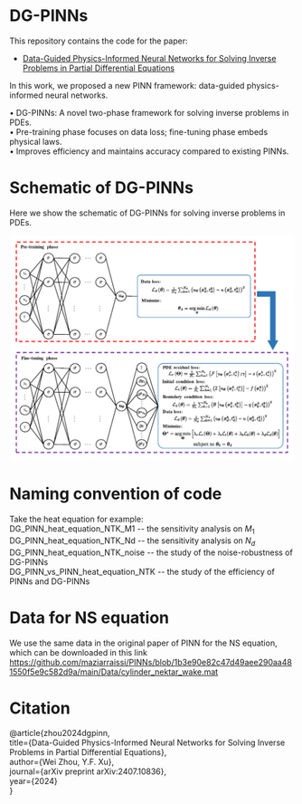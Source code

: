 # DG-PINNs
This repository contains the code for the paper:
- [Data-Guided Physics-Informed Neural Networks for Solving Inverse Problems in Partial Differential Equations](https://arxiv.org/abs/2407.10836)

In this work, we proposed a new PINN framework: data-guided physics-informed neural networks.

•	DG-PINNs: A novel two-phase framework for solving inverse problems in PDEs.\
•	Pre-training phase focuses on data loss; fine-tuning phase embeds physical laws.\
•	Improves efficiency and maintains accuracy compared to existing PINNs.

# Schematic of DG-PINNs
Here we show the schematic of DG-PINNs for solving inverse problems in PDEs.

<p align="center">
  <img src="DGPINN_diagram.png" width="800">
</p>

# Naming convention of code
Take the heat equation for example:\
DG_PINN_heat_equation_NTK_M1 -- the sensitivity analysis on $M_1$ \
DG_PINN_heat_equation_NTK_Nd -- the sensitivity analysis on $N_d$ \
DG_PINN_heat_equation_NTK_noise -- the study of the noise-robustness of DG-PINNs \
DG_PINN_vs_PINN_heat_equation_NTK -- the study of the efficiency of PINNs and DG-PINNs

# Data for NS equation
We use the same data in the original paper of PINN for the NS equation, which can be downloaded in this link https://github.com/maziarraissi/PINNs/blob/1b3e90e82c47d49aee290aa481550f5e9c582d9a/main/Data/cylinder_nektar_wake.mat
# Citation

@article{zhou2024dgpinn,\
  title={Data-Guided Physics-Informed Neural Networks for Solving Inverse Problems in Partial Differential Equations},\
  author={Wei Zhou, Y.F. Xu},\
  journal={arXiv preprint arXiv:2407.10836},\
  year={2024}\
}


